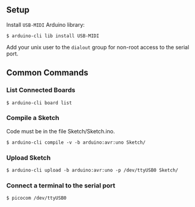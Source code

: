 ## Setup

Install `USB-MIDI` Arduino library:
```
$ arduino-cli lib install USB-MIDI
```

Add your unix user to the `dialout` group for non-root access to the serial
port.

## Common Commands

### List Connected Boards

```
$ arduino-cli board list
```

### Compile a Sketch

Code must be in the file Sketch/Sketch.ino.
```
$ arduino-cli compile -v -b arduino:avr:uno Sketch/
```

### Upload Sketch

```
$ arduino-cli upload -b arduino:avr:uno -p /dev/ttyUSB0 Sketch/
```

### Connect a terminal to the serial port

```
$ picocom /dev/ttyUSB0
```
